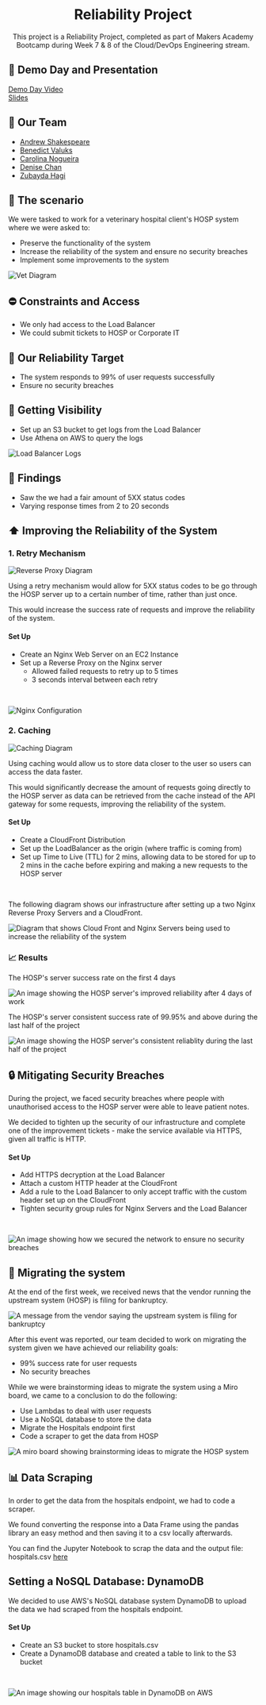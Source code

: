 <h1 align="center">
 Reliability Project
</h1>

<p align="center">
  This project is a Reliability Project, completed as part of Makers Academy Bootcamp during Week 7 & 8 of the Cloud/DevOps Engineering stream.
</p>

## 🎥 Demo Day and Presentation

[Demo Day Video](https://youtu.be/XLbIx-UmkZY?si=G-QV16Xj--54PG45&t=2400)<br>
[Slides](https://docs.google.com/presentation/d/1amX-0ldebGgqnS9o0RDahwf0Znf59SYq06b_S-MdsrI/edit?usp=sharing)

## 🤝 Our Team
* [Andrew Shakespeare](https://github.com/shakey0)
* [Benedict Valuks](https://github.com/BValuks)
* [Carolina Nogueira](https://github.com/caronog)
* [Denise Chan](https://github.com/denisecodes)
* [Zubayda Hagi](https://github.com/Zhagi)

## 🏡 The scenario

We were tasked to work for a veterinary hospital client's HOSP system where we were asked to:
* Preserve the functionality of the system
* Increase the reliability of the system and ensure no security breaches
* Implement some improvements to the system

![Vet Diagram](images/vet_diagram.png)

## ⛔️ Constraints and Access
* We only had access to the Load Balancer
* We could submit tickets to HOSP or Corporate IT

## 🎯 Our Reliability Target

* The system responds to 99% of user requests successfully
* Ensure no security breaches

## 👀 Getting Visibility 

* Set up an S3 bucket to get logs from the Load Balancer
* Use Athena on AWS to query the logs

![Load Balancer Logs](images/setting_up_logs.png)

## 🔎 Findings

* Saw the we had a fair amount of 5XX status codes
* Varying response times from 2 to 20 seconds

## ⬆️ Improving the Reliability of the System

### 1. Retry Mechanism

![Reverse Proxy Diagram](images/reverse_proxy_server.png)

Using a retry mechanism would allow for 5XX status codes to be go through the HOSP server up to a certain number of time, rather than just once.

This would increase the success rate of requests and improve the reliability of the system.

#### Set Up 
* Create an Nginx Web Server on an EC2 Instance
* Set up a Reverse Proxy on the Nginx server
    * Allowed failed requests to retry up to 5 times
    * 3 seconds interval between each retry

<br>  

![Nginx Configuration](images/nginx_config.png)


### 2. Caching

![Caching Diagram](images/caching.png)

Using caching would allow us to store data closer to the user so users can access the data faster. 

This would significantly decrease the amount of requests going directly to the HOSP server as data can be retrieved from the cache instead of the API gateway for some requests, improving the reliability of the system.

#### Set Up 
* Create a CloudFront Distribution
* Set up the LoadBalancer as the origin (where traffic is coming from)
* Set up Time to Live (TTL) for 2 mins, allowing data to be stored for up to 2 mins in the cache before expiring and making a new requests to the HOSP server
<br>

The following diagram shows our infrastructure after setting up a two Nginx Reverse Proxy Servers and a CloudFront.

![Diagram that shows Cloud Front and Nginx Servers being used to increase the reliability of the system](images/caching_nginx_diagram.png)

### 📈 Results

The HOSP's server success rate on the first 4 days<br>

![An image showing the HOSP server's improved reliability after 4 days of work](images/improved_reliability.png)

The HOSP's server consistent success rate of 99.95% and above during the last half of the project<br>

![An image showing the HOSP server's consistent reliablity during the last half of the project](images/final_reliability.png)

## 🔒 Mitigating Security Breaches

During the project, we faced security breaches where people with unauthorised access to the HOSP server were able to leave patient notes.

We decided to tighten up the security of our infrastructure and complete one of the improvement tickets - make the service available via HTTPS, given all traffic is HTTP.

#### Set Up 
* Add HTTPS decryption at the Load Balancer
* Attach a custom HTTP header at the CloudFront
* Add a rule to the Load Balancer to only accept traffic with the custom header set up on the CloudFront
* Tighten security group rules for Nginx Servers and the Load Balancer
<br>

![An image showing how we secured the network to ensure no security breaches](images/security_diagram.png)

## 💨 Migrating the system

At the end of the first week, we received news that the vendor running the upstream system (HOSP) is filing for bankruptcy.

![A message from the vendor saying the upstream system is filing for bankruptcy](images/bankruptcy.png)

After this event was reported, our team decided to work on migrating the system given we have achieved our reliability goals:
* 99% success rate for user requests
* No security breaches 

While we were brainstorming ideas to migrate the system using a Miro board, we came to a conclusion to do the following:
* Use Lambdas to deal with user requests
* Use a NoSQL database to store the data
* Migrate the Hospitals endpoint first
* Code a scraper to get the data from HOSP

![A miro board showing brainstorming ideas to migrate the HOSP system](images/hosp_migration_miro_board.png)

## 📊 Data Scraping

In order to get the data from the hospitals endpoint, we had to code a scraper. 

We found converting the response into a Data Frame using the pandas library an easy method and then saving it to a csv locally afterwards. 

You can find the Jupyter Notebook to scrap the data and the output file: hospitals.csv [here](https://github.com/denisecodes/Reliability-Project/tree/main/scrap_hosp_data)

## Setting a NoSQL Database: DynamoDB

We decided to use AWS's NoSQL database system DynamoDB to upload the data we had scraped from the hospitals endpoint. 

#### Set Up
* Create an S3 bucket to store hospitals.csv
* Create a DynamoDB database and created a table to link to the S3 bucket

<br>

![An image showing our hospitals table in DynamoDB on AWS](images/dynamodb.png)

<!-- ## 🏨 Our New Infrastructure 

* Set up API Gateway and connected it to a separate CloudFront as a development environment
* Created the following routes in an API Gateway according to the API documentation for the legacy (HOSP) server to migrate the Hospitals endpoint:
    * Get all hospitals - /hospitals (GET)
    * Get hospital by id - /hospitals/{id} (GET)
    * Create hospital - /hospitals (POST)
    * Update hospital - /hospitals/{id} (PATCH)
    * Delete hospital - /hospitals/{id} (DELETE) -->
